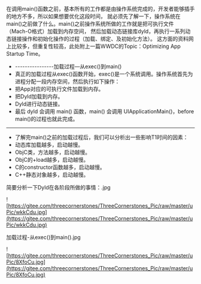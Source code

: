 在调用main()函数之前，基本所有的工作都是由操作系统完成的，开发者能够插手的地方不多，所以如果想要优化这段时间，
就必须先了解一下，操作系统在main()之前做了什么。main()之前操作系统所做的工作就是把可执行文件（Mach-O格式）加载到内存空间，
然后加载动态链接库dyld，再执行一系列动态链接操作和初始化操作的过程（加载、绑定、及初始化方法）。
这方面的资料网上比较多，但重复性较高，此处附上一篇WWDC的Topic：Optimizing App Startup Time。

- ----------------加载过程—从exec()到main()
- 真正的加载过程从exec()函数开始，exec()是一个系统调用。操作系统首先为进程分配一段内存空间，然后执行如下操作：
- 把App对应的可执行文件加载到内存。
- 把Dyld加载到内存。
- Dyld进行动态链接。
- 最后 dyld 会调用 main() 函数，main() 会调用 UIApplicationMain()，before main()的过程也就此完成。

---

- 了解完main()之前的加载过程后，我们可以分析出一些影响T1时间的因素：
- 动态库加载越多，启动越慢。
- ObjC类，方法越多，启动越慢。
- ObjC的+load越多，启动越慢。
- C的constructor函数越多，启动越慢。
- C++静态对象越多，启动越慢。

简要分析一下Dyld在各阶段所做的事情：.jpg

![https://gitee.com/threecornerstones/ThreeCornerstones_Pic/raw/master/uPic/wkkCdu.jpg](https://gitee.com/threecornerstones/ThreeCornerstones_Pic/raw/master/uPic/wkkCdu.jpg)

加载过程-从exec()到main().jpg

![https://gitee.com/threecornerstones/ThreeCornerstones_Pic/raw/master/uPic/8XfoCu.jpg](https://gitee.com/threecornerstones/ThreeCornerstones_Pic/raw/master/uPic/8XfoCu.jpg)